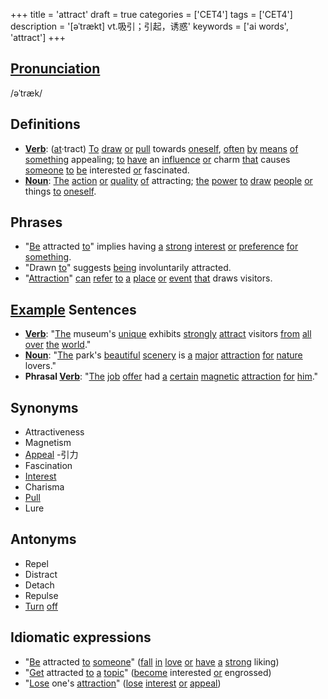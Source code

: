 +++
title = 'attract'
draft = true
categories = ['CET4']
tags = ['CET4']
description = '[əˈtrækt] vt.吸引；引起，诱惑'
keywords = ['ai words', 'attract']
+++

## [Pronunciation](/post/pronunciation/)
/əˈtræk/

## Definitions
- **[Verb](/post/verb/)**: ([at](/post/at/)·tract) [To](/post/to/) [draw](/post/draw/) [or](/post/or/) [pull](/post/pull/) towards [oneself](/post/oneself/), [often](/post/often/) [by](/post/by/) [means](/post/means/) [of](/post/of/) [something](/post/something/) appealing; [to](/post/to/) [have](/post/have/) an [influence](/post/influence/) [or](/post/or/) charm [that](/post/that/) causes [someone](/post/someone/) [to](/post/to/) [be](/post/be/) interested [or](/post/or/) fascinated.
- **[Noun](/post/noun/)**: [The](/post/the/) [action](/post/action/) [or](/post/or/) [quality](/post/quality/) [of](/post/of/) attracting; [the](/post/the/) [power](/post/power/) [to](/post/to/) [draw](/post/draw/) [people](/post/people/) [or](/post/or/) things [to](/post/to/) [oneself](/post/oneself/).

## Phrases
- "[Be](/post/be/) attracted [to](/post/to/)" implies having [a](/post/a/) [strong](/post/strong/) [interest](/post/interest/) [or](/post/or/) [preference](/post/preference/) [for](/post/for/) [something](/post/something/).
- "Drawn [to](/post/to/)" suggests [being](/post/being/) involuntarily attracted.
- "[Attraction](/post/attraction/)" [can](/post/can/) [refer](/post/refer/) [to](/post/to/) [a](/post/a/) [place](/post/place/) [or](/post/or/) [event](/post/event/) [that](/post/that/) draws visitors.

## [Example](/post/example/) Sentences
- **[Verb](/post/verb/)**: "[The](/post/the/) museum's [unique](/post/unique/) exhibits [strongly](/post/strongly/) [attract](/post/attract/) visitors [from](/post/from/) [all](/post/all/) [over](/post/over/) [the](/post/the/) [world](/post/world/)."
- **[Noun](/post/noun/)**: "[The](/post/the/) park's [beautiful](/post/beautiful/) [scenery](/post/scenery/) is [a](/post/a/) [major](/post/major/) [attraction](/post/attraction/) [for](/post/for/) [nature](/post/nature/) lovers."
- **Phrasal [Verb](/post/verb/)**: "[The](/post/the/) [job](/post/job/) [offer](/post/offer/) had [a](/post/a/) [certain](/post/certain/) [magnetic](/post/magnetic/) [attraction](/post/attraction/) [for](/post/for/) [him](/post/him/)."

## Synonyms
- Attractiveness
- Magnetism
- [Appeal](/post/appeal/)
-引力
- Fascination
- [Interest](/post/interest/)
- Charisma
- [Pull](/post/pull/)
- Lure

## Antonyms
- Repel
- Distract
- Detach
- Repulse
- [Turn](/post/turn/) [off](/post/off/)

## Idiomatic expressions
- "[Be](/post/be/) attracted [to](/post/to/) [someone](/post/someone/)" ([fall](/post/fall/) [in](/post/in/) [love](/post/love/) [or](/post/or/) [have](/post/have/) [a](/post/a/) [strong](/post/strong/) liking)
- "[Get](/post/get/) attracted [to](/post/to/) [a](/post/a/) [topic](/post/topic/)" ([become](/post/become/) interested [or](/post/or/) engrossed)
- "[Lose](/post/lose/) one's [attraction](/post/attraction/)" ([lose](/post/lose/) [interest](/post/interest/) [or](/post/or/) [appeal](/post/appeal/))
